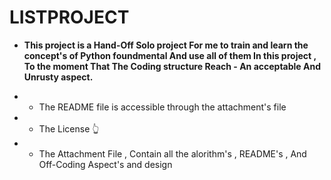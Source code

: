 # LISTPROJECT

- **This project is a Hand-Off Solo project For me to train and learn the concept's of Python foundmental And use all of them In this project , To the moment That The Coding structure Reach - An acceptable And Unrusty aspect.**


- + The README file is accessible through the attachment's file
- + The License 👆
- + The Attachment File , Contain all the alorithm's , README's , And Off-Coding Aspect's and design
